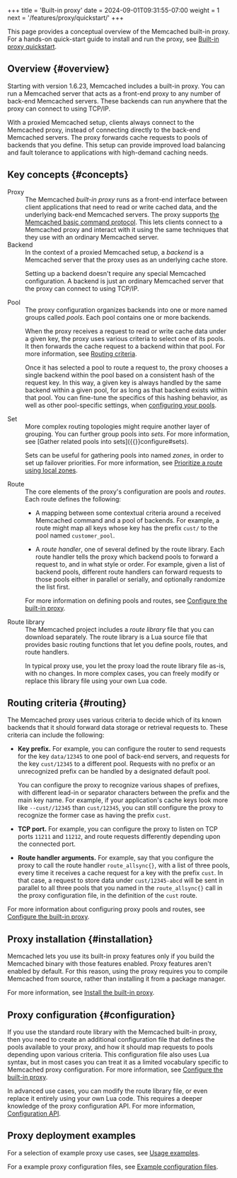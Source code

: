 +++
title = 'Built-in proxy'
date = 2024-09-01T09:31:55-07:00
weight = 1
next = '/features/proxy/quickstart/'
+++

This page provides a conceptual overview of the Memcached built-in proxy. For a hands-on quick-start guide to install and run the proxy, see [Built-in proxy quickstart]({{<proxy_base_path>}}quickstart).

## Overview {#overview}

Starting with version 1.6.23, Memcached includes a built-in proxy. You can run a Memcached server that acts as a front-end proxy to any number of back-end Memcached servers. These backends can run anywhere that the proxy can connect to using TCP/IP.

With a proxied Memcached setup, clients always connect to the Memcached proxy, instead of connecting directly to the back-end Memcached servers. The proxy forwards cache requests to pools of backends that you define. This setup can provide improved load balancing and fault tolerance to applications with high-demand caching needs.

## Key concepts {#concepts}

<dl>
<dt>Proxy</dt>
<dd>
The Memcached <em>built-in proxy</em> runs as a front-end interface between client applications that need to read or write cached data, and the underlying back-end Memcached servers. The proxy supports <a href="/protocols/basic">the Memcached basic command protocol</a>. This lets clients connect to a Memcached proxy and interact with it using the same techniques that they use with an ordinary Memcached server.
</dd>

<dt>Backend</dt>
<dd>
In the context of a proxied Memcached setup, a <em>backend</em> is a Memcached server that the proxy uses as an underlying cache store.

Setting up a backend doesn't require any special Memcached configuration. A backend is just an ordinary Memcached server that the proxy can connect to using TCP/IP.
</dd>

<dt>Pool</dt>
<dd>
The proxy configuration organizes backends into one or more named groups called <em>pools</em>. Each pool contains one or more backends.

When the proxy receives a request to read or write cache data under a given key, the proxy uses various criteria to select one of its pools. It then forwards the cache request to a backend within that pool. For more information, see [Routing criteria](#routing).

Once it has selected a pool to route a request to, the proxy chooses a single backend within the pool based on a consistent hash of the request key. In this way, a given key is always handled by the same backend within a given pool, for as long as that backend exists within that pool. You can fine-tune the specifics of this hashing behavior, as well as other pool-specific settings, when [configuring your pools]({{<proxy_base_path>}}configure#pools).
</dd>

<dt>Set</dt>
<dd>
More complex routing topologies might require another layer of grouping. You can further group pools into <em>sets</em>. For more information, see [Gather related pools into sets]({{<proxy_base_path>}}configure#sets).

Sets can be useful for gathering pools into named <em>zones</em>, in order to set up failover priorities. For more information, see [Prioritize a route using local zones]({{<proxy_base_path>}}configure#zones).
</dd>

<dt>Route</dt>
<dd>
The core elements of the proxy's configuration are pools and <em>routes</em>. Each route defines the following:

* A mapping between some contextual criteria around a received Memcached command and a pool of backends. For example, a route might map all keys whose key has the prefix `cust/` to the pool named `customer_pool`.

* A _route handler_, one of several defined by the route library. Each route handler tells the proxy which backend pools to forward a request to, and in what style or order. For example, given a list of backend pools, different route handlers can forward requests to those pools either in parallel or serially, and optionally randomize the list first.

For more information on defining pools and routes, see [Configure the built-in proxy]({{<proxy_base_path>}}configure).
</dd>

<dt>Route library</dt>
<dd>
The Memcached project includes a <em>route library</em> file that you can download separately. The route library is a Lua source file that provides basic routing functions that let you define pools, routes, and route handlers.

In typical proxy use, you let the proxy load the route library file as-is, with no changes. In more complex cases, you can freely modify or replace this library file using your own Lua code.
</dd>
</dl>

## Routing criteria {#routing}

The Memcached proxy uses various criteria to decide which of its known backends that it should forward data storage or retrieval requests to. These criteria can include the following:

* **Key prefix.** For example, you can configure the router to send requests for the key `data/12345` to one pool of back-end servers, and requests for the key `cust/12345` to a different pool. Requests with no prefix or an unrecognized prefix can be handled by a designated default pool.

    You can configure the proxy to recognize various shapes of prefixes, with different lead-in or separator characters between the prefix and the main key name. For example, if your application's cache keys look more like `--cust//12345` than `cust/12345`, you can still configure the proxy to recognize the former case as having the prefix `cust`.

* **TCP port.** For example, you can configure the proxy to listen on TCP ports `11211` and `11212`, and route requests differently depending upon the connected port.

* **Route handler arguments.** For example, say that you configure the proxy to call the route handler `route_allsync{}`, with a list of three pools, every time it receives a cache request for a key with the prefix `cust`. In that case, a request to store data under `cust/12345-abcd` will be sent in parallel to all three pools that you named in the `route_allsync{}` call in the proxy configuration file, in the definition of the `cust` route.

For more information about configuring proxy pools and routes, see [Configure the built-in proxy]({{<proxy_base_path>}}configure).

## Proxy installation {#installation}

Memcached lets you use its built-in proxy features only if you build the Memcached binary with those features enabled. Proxy features aren't enabled by default. For this reason, using the proxy requires you to compile Memcached from source, rather than installing it from a package manager.

For more information, see [Install the built-in proxy]({{<proxy_base_path>}}install).

## Proxy configuration {#configuration}

If you use the standard route library with the Memcached built-in proxy, then you need to create an additional configuration file that defines the pools available to your proxy, and how it should map requests to pools depending upon various criteria. This configuration file also uses Lua syntax, but in most cases you can treat it as a limited vocabulary specific to Memcached proxy configuration. For more information, see [Configure the built-in proxy]({{<proxy_base_path>}}configure).

In advanced use cases, you can modify the route library file, or even replace it entirely using your own Lua code. This requires a deeper knowledge of the proxy configuration API. For more information, [Configuration API]({{<legacy_proxy_base_path>}}#configuration_api).

## Proxy deployment examples

For a selection of example proxy use cases, see [Usage examples]({{<legacy_proxy_base_path>}}examples).

For a example proxy configuration files, see [Example configuration files]({{<proxy_base_path>}}configure#examples).
